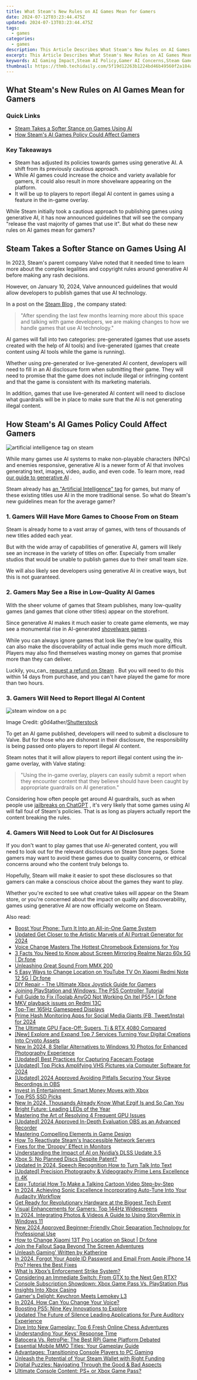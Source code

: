 ```yaml
---
title: What Steam's New Rules on AI Games Mean for Gamers
date: 2024-07-12T03:23:44.475Z
updated: 2024-07-13T03:23:44.475Z
tags:
  - games
categories:
  - games
description: This Article Describes What Steam's New Rules on AI Games Mean for Gamers
excerpt: This Article Describes What Steam's New Rules on AI Games Mean for Gamers
keywords: AI Gaming Impact,Steam AI Policy,Gamer AI Concerns,Steam Game Rules,AI Gaming Future,New Steam Regulations,AI in Games Effect
thumbnail: https://thmb.techidaily.com/5f19d12263b1224bd46b49560f2a184a0c0f8c0d56bb43f9e5c26e9a6768a6cd.jpg
---
```


## What Steam's New Rules on AI Games Mean for Gamers

### Quick Links

* [Steam Takes a Softer Stance on Games Using AI](#steam-takes-a-softer-stance-on-games-using-ai)
* [How Steam's AI Games Policy Could Affect Gamers](#how-steam-39-s-ai-games-policy-could-affect-gamers)

### Key Takeaways

* Steam has adjusted its policies towards games using generative AI. A shift from its previously cautious approach.
* While AI games could increase the choice and variety available for gamers, it could also result in more shovelware appearing on the platform.
* It will be up to players to report illegal AI content in games using a feature in the in-game overlay.

 While Steam initially took a cautious approach to publishing games using generative AI, it has now announced guidelines that will see the company "release the vast majority of games that use it". But what do these new rules on AI games mean for gamers?

## Steam Takes a Softer Stance on Games Using AI

 In 2023, Steam's parent company Valve noted that it needed time to learn more about the complex legalities and copyright rules around generative AI before making any rash decisions.

 However, on January 10, 2024, Valve announced guidelines that would allow developers to publish games that use AI technology.

 In a post on the [Steam Blog](https://store.steampowered.com/news/group/4145017/view/3862463747997849618) , the company stated:

> "After spending the last few months learning more about this space and talking with game developers, we are making changes to how we handle games that use AI technology."

 AI games will fall into two categories: pre-generated (games that use assets created with the help of AI tools) and live-generated (games that create content using AI tools while the game is running).

 Whether using pre-generated or live-generated AI content, developers will need to fill in an AI disclosure form when submitting their game. They will need to promise that the game does not include illegal or infringing content and that the game is consistent with its marketing materials.

 In addition, games that use live-generated AI content will need to disclose what guardrails will be in place to make sure that the AI is not generating illegal content.

## How Steam's AI Games Policy Could Affect Gamers
![artificial intelligence tag on steam](https://static1.makeuseofimages.com/wordpress/wp-content/uploads/2024/01/artificial-intelligence-tag-on-steam.png)

 While many games use AI systems to make non-playable characters (NPCs) and enemies responsive, generative AI is a newer form of AI that involves generating text, images, video, audio, and even code. To learn more, read [our guide to generative AI](https://www.makeuseof.com/what-is-generative-ai/) .

 Steam already has [an "Artificial Intelligence" tag](https://store.steampowered.com/tags/en/Artificial+Intelligence?flavor=contenthub%5Fall) for games, but many of these existing titles use AI in the more traditional sense. So what do Steam's new guidelines mean for the average gamer?

### 1\. Gamers Will Have More Games to Choose From on Steam

 Steam is already home to a vast array of games, with tens of thousands of new titles added each year.

 But with the wide array of capabilities of generative AI, gamers will likely see an increase in the variety of titles on offer. Especially from smaller studios that would be unable to publish games due to their small team size.

 We will also likely see developers using generative AI in creative ways, but this is not guaranteed.

### 2\. Gamers May See a Rise in Low-Quality AI Games

 With the sheer volume of games that Steam publishes, many low-quality games (and games that clone other titles) appear on the storefront.

 Since generative AI makes it much easier to create game elements, we may see a monumental rise in AI-generated [shovelware games](https://www.makeuseof.com/what-shovelware-gaming/) .

 While you can always ignore games that look like they're low quality, this can also make the discoverability of actual indie gems much more difficult. Players may also find themselves wasting money on games that promise more than they can deliver.

 Luckily, you_can_ [request a refund on Steam](https://www.makeuseof.com/how-to-refund-a-game-on-steam/) . But you will need to do this within 14 days from purchase, and you can't have played the game for more than two hours.

### 3\. Gamers Will Need to Report Illegal AI Content
![steam window on a pc](https://static1.makeuseofimages.com/wordpress/wp-content/uploads/2024/01/shutterstock_357785195.jpg)

 Image Credit: g0d4ather/[Shutterstock](https://www.shutterstock.com/image-photo/saransk-russia-january-03-2016-steam-357785195)

 To get an AI game published, developers will need to submit a disclosure to Valve. But for those who are dishonest in their disclosure, the responsibility is being passed onto players to report illegal AI content.

 Steam notes that it will allow players to report illegal content using the in-game overlay, with Valve stating:

> "Using the in-game overlay, players can easily submit a report when they encounter content that they believe should have been caught by appropriate guardrails on AI generation."

 Considering how often people get around AI guardrails, such as when people use [jailbreaks on ChatGPT](https://www.makeuseof.com/what-are-chatgpt-jailbreaks/) , it's very likely that some games using AI will fall foul of Steam's policies. That is as long as players actually report the content breaking the rules.

### 4\. Gamers Will Need to Look Out for AI Disclosures

 If you don't want to play games that use AI-generated content, you will need to look out for the relevant disclosures on Steam Store pages. Some gamers may want to avoid these games due to quality concerns, or ethical concerns around who the content truly belongs to.

 Hopefully, Steam will make it easier to spot these disclosures so that gamers can make a conscious choice about the games they want to play.

 Whether you're excited to see what creative takes will appear on the Steam store, or you're concerned about the impact on quality and discoverability, games using generative AI are now officially welcome on Steam.


<ins class="adsbygoogle"
     style="display:block"
     data-ad-format="autorelaxed"
     data-ad-client="ca-pub-7571918770474297"
     data-ad-slot="1223367746"></ins>



<ins class="adsbygoogle"
     style="display:block"
     data-ad-client="ca-pub-7571918770474297"
     data-ad-slot="8358498916"
     data-ad-format="auto"
     data-full-width-responsive="true"></ins>



<span class="atpl-alsoreadstyle">Also read:</span>
<div><ul>
<li><a href="https://games-able.techidaily.com/boost-your-phone-turn-it-into-an-all-in-one-game-system/"><u>Boost Your Phone: Turn It Into an All-in-One Game System</u></a></li>
<li><a href="https://ai-topics.techidaily.com/updated-get-closer-to-the-artistic-marvels-of-ai-portrait-generator-for-2024/"><u>Updated Get Closer to the Artistic Marvels of AI Portrait Generator for 2024</u></a></li>
<li><a href="https://extra-resources.techidaily.com/voice-change-masters-the-hottest-chromebook-extensions-for-you/"><u>Voice Change Masters  The Hottest Chromebook Extensions for You</u></a></li>
<li><a href="https://screen-mirror.techidaily.com/3-facts-you-need-to-know-about-screen-mirroring-realme-narzo-60x-5g-drfone-by-drfone-android/"><u>3 Facts You Need to Know about Screen Mirroring Realme Narzo 60x 5G | Dr.fone</u></a></li>
<li><a href="https://games-able.techidaily.com/unleashing-great-sound-from-mmx-200/"><u>Unleashing Great Sound From MMX 200</u></a></li>
<li><a href="https://location-fake.techidaily.com/5-easy-ways-to-change-location-on-youtube-tv-on-xiaomi-redmi-note-12-5g-drfone-by-drfone-virtual-android/"><u>5 Easy Ways to Change Location on YouTube TV On Xiaomi Redmi Note 12 5G | Dr.fone</u></a></li>
<li><a href="https://games-able.techidaily.com/diy-repair-the-ultimate-xbox-joystick-guide-for-gamers/"><u>DIY Repair - The Ultimate Xbox Joystick Guide for Gamers</u></a></li>
<li><a href="https://games-able.techidaily.com/joining-playstation-and-windows-the-ps5-controller-tutorial/"><u>Joining PlayStation and Windows: The PS5 Controller Tutorial</u></a></li>
<li><a href="https://fake-location.techidaily.com/full-guide-to-fix-itoolab-anygo-not-working-on-itel-p55plus-drfone-by-drfone-virtual-android/"><u>Full Guide to Fix iToolab AnyGO Not Working On Itel P55+ | Dr.fone</u></a></li>
<li><a href="https://review-topics.techidaily.com/mkv-playback-issues-on-redmi-13c-by-aiseesoft-video-converter-play-mkv-on-android/"><u>MKV playback issues on Redmi 13C</u></a></li>
<li><a href="https://games-able.techidaily.com/top-tier-165hz-gamespeed-displays/"><u>Top-Tier 165Hz Gamespeed Displays</u></a></li>
<li><a href="https://instagram-clips.techidaily.com/prime-hash-monitoring-apps-for-social-media-giants-fb-tweetinsta-for-2024/"><u>Prime Hash Monitoring Apps for Social Media Giants (FB, Tweet/Insta) for 2024</u></a></li>
<li><a href="https://games-able.techidaily.com/the-ultimate-gpu-face-off-supers-ti-and-rtx-4080-compared/"><u>The Ultimate GPU Face-Off: Supers, Ti & RTX 4080 Compared</u></a></li>
<li><a href="https://vp-tips.techidaily.com/new-explore-and-expand-top-7-services-turning-your-digital-creations-into-crypto-assets/"><u>[New] Explore and Expand  Top 7 Services Turning Your Digital Creations Into Crypto Assets</u></a></li>
<li><a href="https://smart-video-editing.techidaily.com/new-in-2024-8-stellar-alternatives-to-windows-10-photos-for-enhanced-photography-experience/"><u>New In 2024, 8 Stellar Alternatives to Windows 10 Photos for Enhanced Photography Experience</u></a></li>
<li><a href="https://video-capture.techidaily.com/updated-best-practices-for-capturing-facecam-footage/"><u>[Updated] Best Practices for Capturing Facecam Footage</u></a></li>
<li><a href="https://vp-tips.techidaily.com/updated-top-picks-amplifying-vhs-pictures-via-computer-software-for-2024/"><u>[Updated] Top Picks  Amplifying VHS Pictures via Computer Software for 2024</u></a></li>
<li><a href="https://screen-activity-recording.techidaily.com/updated-2024-approved-avoiding-pitfalls-securing-your-skype-recordings-in-obs/"><u>[Updated] 2024 Approved  Avoiding Pitfalls  Securing Your Skype Recordings in OBS</u></a></li>
<li><a href="https://games-able.techidaily.com/invest-in-entertainment-smart-money-moves-with-xbox/"><u>Invest in Entertainment: Smart Money Moves with Xbox</u></a></li>
<li><a href="https://games-able.techidaily.com/top-ps5-ssd-picks/"><u>Top PS5 SSD Picks</u></a></li>
<li><a href="https://ai-video-editing.techidaily.com/new-in-2024-thousands-already-know-what-ezgif-is-and-so-can-you/"><u>New In 2024, Thousands Already Know What Ezgif Is and So Can You</u></a></li>
<li><a href="https://games-able.techidaily.com/bright-future-leading-leds-of-the-year/"><u>Bright Future: Leading LEDs of the Year</u></a></li>
<li><a href="https://games-able.techidaily.com/mastering-the-art-of-resolving-4-frequent-gpu-issues/"><u>Mastering the Art of Resolving 4 Frequent GPU Issues</u></a></li>
<li><a href="https://visual-screen-recording.techidaily.com/updated-2024-approved-in-depth-evaluation-obs-as-an-advanced-recorder/"><u>[Updated] 2024 Approved  In-Depth Evaluation  OBS as an Advanced Recorder</u></a></li>
<li><a href="https://games-able.techidaily.com/mastering-compelling-elements-in-game-design/"><u>Mastering Compelling Elements in Game Design</u></a></li>
<li><a href="https://games-able.techidaily.com/how-to-reactivate-steams-inaccessible-network-servers/"><u>How To Reactivate Steam's Inaccessible Network Servers</u></a></li>
<li><a href="https://games-able.techidaily.com/fixes-for-the-droopy-effect-in-monitors/"><u>Fixes for the 'Droopy' Effect in Monitors</u></a></li>
<li><a href="https://games-able.techidaily.com/understanding-the-impact-of-ai-on-nvidias-dlss-update-35/"><u>Understanding the Impact of AI on Nvidia’s DLSS Update 3.5</u></a></li>
<li><a href="https://games-able.techidaily.com/xbox-s-no-planned-discs-despite-patent/"><u>Xbox S: No Planned Discs Despite Patent?</u></a></li>
<li><a href="https://video-content-creator.techidaily.com/updated-in-2024-speech-recognition-how-to-turn-talk-into-text/"><u>Updated In 2024, Speech Recognition How to Turn Talk Into Text</u></a></li>
<li><a href="https://extra-support.techidaily.com/updated-precision-photography-and-videography-prime-lens-excellence-in-4k/"><u>[Updated] Precision Photography & Videography  Prime Lens Excellence in 4K</u></a></li>
<li><a href="https://ai-topics.techidaily.com/easy-tutorial-how-to-make-a-talking-cartoon-video-step-by-step/"><u>Easy Tutorial How To Make a Talking Cartoon Video Step-by-Step</u></a></li>
<li><a href="https://sound-tweaking.techidaily.com/in-2024-achieving-sonic-excellence-incorporating-auto-tune-into-your-audacity-workflow/"><u>In 2024, Achieving Sonic Excellence Incorporating Auto-Tune Into Your Audacity Workflow</u></a></li>
<li><a href="https://games-able.techidaily.com/get-ready-for-revolutionary-hardware-at-the-biggest-tech-event/"><u>Get Ready for Revolutionary Hardware at the Biggest Tech Event</u></a></li>
<li><a href="https://games-able.techidaily.com/visual-enhancements-for-gamers-top-144hz-widescreens/"><u>Visual Enhancements for Gamers: Top 144Hz Widescreens</u></a></li>
<li><a href="https://extra-skills.techidaily.com/in-2024-integrating-photos-and-videos-a-guide-to-using-storyremix-in-windows-11/"><u>In 2024, Integrating Photos & Videos  A Guide to Using StoryRemix in Windows 11</u></a></li>
<li><a href="https://audio-editing.techidaily.com/new-2024-approved-beginner-friendly-choir-separation-technology-for-professional-use/"><u>New 2024 Approved Beginner-Friendly Choir Separation Technology for Professional Use</u></a></li>
<li><a href="https://review-topics.techidaily.com/how-to-change-xiaomi-13t-pro-location-on-skout-drfone-by-drfone-virtual-android/"><u>How to Change Xiaomi 13T Pro Location on Skout | Dr.fone</u></a></li>
<li><a href="https://games-able.techidaily.com/join-the-fallout-saga-beyond-the-screen-adventures/"><u>Join the Fallout Saga Beyond The Screen Adventures</u></a></li>
<li><a href="https://games-able.techidaily.com/unleash-gaming-written-by-katherine/"><u>Unleash Gaming' Written by Katherine</u></a></li>
<li><a href="https://apple-account.techidaily.com/in-2024-forgot-your-apple-id-password-and-email-from-apple-iphone-14-pro-heres-the-best-fixes-by-drfone-ios/"><u>In 2024, Forgot Your Apple ID Password and Email From Apple iPhone 14 Pro? Heres the Best Fixes</u></a></li>
<li><a href="https://games-able.techidaily.com/what-is-xboxs-enforcement-strike-system/"><u>What Is Xbox’s Enforcement Strike System?</u></a></li>
<li><a href="https://games-able.techidaily.com/considering-an-immediate-switch-from-gtx-to-the-next-gen-rtx/"><u>Considering an Immediate Switch: From GTX to the Next Gen RTX?</u></a></li>
<li><a href="https://games-able.techidaily.com/console-subscription-showdown-xbox-game-pass-vs-playstation-plus/"><u>Console Subscription Showdown: Xbox Game Pass Vs. PlayStation Plus</u></a></li>
<li><a href="https://games-able.techidaily.com/insights-into-xbox-casing/"><u>Insights Into Xbox Casing</u></a></li>
<li><a href="https://games-able.techidaily.com/gamers-delight-keychron-meets-lemokey-l3/"><u>Gamer's Delight: Keychron Meets Lemokey L3</u></a></li>
<li><a href="https://audio-shaping.techidaily.com/in-2024-how-can-you-change-your-voice/"><u>In 2024, How Can You Change Your Voice?</u></a></li>
<li><a href="https://games-able.techidaily.com/boosting-ps5-nine-key-innovations-to-explore/"><u>Boosting PS5: Nine Key Innovations to Explore</u></a></li>
<li><a href="https://audio-shaping.techidaily.com/updated-the-future-of-silence-leading-applications-for-pure-auditory-experience/"><u>Updated The Future of Silence Leading Applications for Pure Auditory Experience</u></a></li>
<li><a href="https://games-able.techidaily.com/dive-into-new-gameplay-top-6-fresh-online-chess-adventures/"><u>Dive Into New Gameplay: Top 6 Fresh Online Chess Adventures</u></a></li>
<li><a href="https://games-able.techidaily.com/understanding-your-keys-response-time/"><u>Understanding Your Keys' Response Time</u></a></li>
<li><a href="https://games-able.techidaily.com/batocera-vs-retropie-the-best-rpi-game-platform-debated/"><u>Batocera Vs. RetroPie: The Best RPi Game Platform Debated</u></a></li>
<li><a href="https://games-able.techidaily.com/essential-mobile-mmo-titles-your-gameplay-guide/"><u>Essential Mobile MMO Titles: Your Gameplay Guide</u></a></li>
<li><a href="https://games-able.techidaily.com/advantages-transitioning-console-players-to-pc-gaming/"><u>Advantages: Transitioning Console Players to PC Gaming</u></a></li>
<li><a href="https://games-able.techidaily.com/unleash-the-potential-of-your-steam-wallet-with-right-funding/"><u>Unleash the Potential of Your Steam Wallet with Right Funding</u></a></li>
<li><a href="https://games-able.techidaily.com/digital-puzzles-navigating-through-the-good-and-bad-aspects/"><u>Digital Puzzles: Navigating Through the Good & Bad Aspects</u></a></li>
<li><a href="https://games-able.techidaily.com/ultimate-console-content-psplus-or-xbox-game-pass/"><u>Ultimate Console Content: PS+ or Xbox Game Pass?</u></a></li>
</ul></div>
